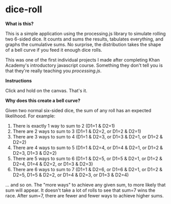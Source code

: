 # dice-roll

**What is this?**

This is a simple application using the processing.js library to simulate rolling two 6-sided dice.  It counts and sums the results, tabulates everything, and graphs the cumulative sums.  No surprise, the distribution takes the shape of a bell curve if you feed it enough dice rolls.

This was one of the first individual projects I made after completing Khan Academy's introductory javascript course.  Something they don't tell you is that they're really teaching you _processing.js_.

**Instructions**

Click and hold on the canvas.  That's it.

**Why does this create a bell curve?**

Given two normal six-sided dice, the sum of any roll has an expected likelihood.  For example:

1.  There is exactly 1 way to sum to 2 (D1=1 & D2=1)
2.  There are 2 ways to sum to 3 (D1=1 & D2=2, or D1=2 & D2=1)
3.  There are 3 ways to sum to 4 (D1=1 & D2=3, or D1=3 & D2=1, or D1=2 & D2=2)
4.  There are 4 ways to sum to 5 (D1=1 & D2=4, or D1=4 & D2=1, or D1=2 & D2=3, D1=3 & D2=2)
5.  There are 5 ways to sum to 6 (D1=1 & D2=5, or D1=5 & D2=1, or D1=2 & D2=4, D1=4 & D2=2, or D1=3 & D2=3)
6.  There are 6 ways to sum to 7 (D1=1 & D2=6, or D1=6 & D2=1, or D1=2 & D2=5, D1=5 & D2=2, or D1=4 & D2=3, or D1=3 & D2=4)

... and so on.  The "more ways" to achieve any given sum, to more likely that sum will appear.  It doesn't take a lot of rolls to see that sum=7 wins the race.  After sum=7, there are fewer and fewer ways to achieve higher sums.
